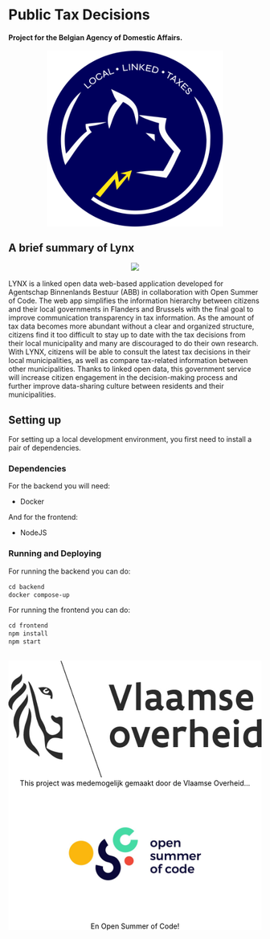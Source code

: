 
<style> 
	center {
		display: flex;
		justify-content: center;
	}
	
	footer {
		left: 0;
		bottom: 0;
		width: 100%;
		background-color: white;
		color: black;
		text-align: center;
	}

</style>


# Public Tax Decisions
#### Project for the Belgian Agency of Domestic Affairs.
<center><img src="resources/Crest_ABB.svg" width="350"></center>

## A brief summary of Lynx

<center><img src="resources/mockup.png" style="size:60%;"></center>

<br/>
LYNX is a linked open data web-based application developed for Agentschap Binnenlands Bestuur (ABB) in collaboration with Open Summer of Code. The web app simplifies the information hierarchy between citizens and their local governments in Flanders and Brussels with the final goal to improve communication transparency in tax information. As the amount of tax data becomes more abundant without a clear and organized structure, citizens find it too difficult to stay up to date with the tax decisions from their local municipality and many are discouraged to do their own research. With LYNX, citizens will be able to consult the latest tax decisions in their local municipalities, as well as compare tax-related information between other municipalities. Thanks to linked open data, this government service will increase citizen engagement in the decision-making process and further improve data-sharing culture between residents and their municipalities.  
<br/>  
  
## Setting up
For setting up a local development environment, you first need to install a pair of dependencies. 
  
### Dependencies
  
  For the backend you will need:
  - Docker

  And for the frontend:
  - NodeJS
  
  
  
### Running and Deploying
  
  For running the backend you can do:
  ```
  cd backend
  docker compose-up
  ```
  
  For running the frontend you can do:
  ```
  cd frontend
  npm install
  npm start
  ```
<br/>

<footer>
	<img src="resources/vo_naakt.jpg" alt="snoep"/><br/>
	This project was medemogelijk gemaakt door de Vlaamse Overheid...  
	<img src="resources/1532593594328.jpeg"/><br/>
	En Open Summer of Code!  
</footer>